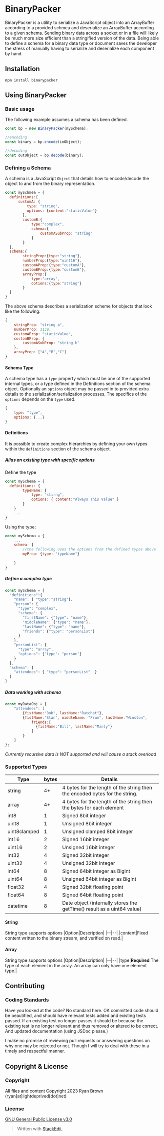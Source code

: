 # BinaryPacker
BinaryPacker is a utility to serialize a JavaScript object into an ArrayBuffer according to a provided schmea and deserialize an ArrayBuffer according to a given schema.
Sending binary data across a socket or in a file will likely be much more size efficient than a stringified version of the data.
Being able to define a schema for a binary data type or document saves the developer the stress of manually having to serialize and deserialize each component by hand.

## Installation
`npm install binarypacker`
## Using BinaryPacker
### Basic usage
The following example assumes a schema has been defined.
```js
const bp = new BinaryPacker(mySchema);

//encoding
const binary = bp.encode(inObject);

//decoding
const outObject = bp.decode(binary);
```
### Defining a Schema
A schema is a JavaScript `Object` that details how to encode/decode the object to and from the binary representation.

```js
const mySchmea = {
  definitions:{
	  customA: {
		  type: "string",
		  options: {content:"staticValue"}
		},
		customB:{
			type:"complex",
			schema:{
				customASubProp: "string"
			}
		}
  },
  schema:{
		stringProp:{type:"string"},
		numberProp:{type:"uint16"},
		customAProp:{type:"customA"},
		customBProp:{type:"customB"},
		arrayProp:{
			type:"array",
			options:{type:"string"}
		}
  }
}
```
The above schema describes a serialization scheme for objects that look like the following:
```js
{
	stringProp: "string a",
	numberProp: 3139,
	customAProp: "staticValue",
	customBProp: {
		customASubProp: "string b"
	},
	arrayProp: ["A","B","C"]
}
```
#### Schema Type
A schema type has a `type` property which must be one of the supported internal types, or a type defined in the Definitions section of the schema object.
Optionally an `options` object may be passed in to provided extra details to the serialization/serialization processes. The specifics of the `options` depends on the `type` used.
```js
{
	type: "type",
	options: {...}
}
```

#### Definitions
It is possible to create complex hierarchies by defining your own types within the `definitions` section of the schema object.
##### Alias an existing type with specific options
Define the type
```js
const mySchema = {
  definitions: {
		typeName: {
			type: "stirng",
			options: { content:"Always This Value" }
		}
	}
	...
}
```
Using the type:
```js
const mySchema = {
	...
	schmea: {
		//the following uses the options from the defined types above
		myProp: {type: "typeName"}
		
	}
}
```
##### Define a complex type
```js
const mySchema = {
  "definitions":{
    "name": { "type":"string"},
    "person": {
      "type": "complex",
      "schema": {
        "firstName": {"type": "name"},
        "middleName": {"type": "name"},
        "lastName": {"type": "name"},
        "friends": {"type": "personList"}
      }
    },
    "personList": {
      "type": "array",
      "options": {"type": "person"}
    }
  },
  "schema": {
    "attendees": { "type": "personList"  }
  }
}
```
##### Data working with schema
```js
const myDataObj = {
	"attendees": [
		{fistName:"Bob", lastName:"Ratchet"},
		{fistName:"Stan", middleName: "Frum", lastName:"Winston",
			friends:[
			  {fistName:"Bill", lastName:"Manly"}
			]
		}
	]
};
```
*Currently recursive data is NOT supported and will cause a stack overload*

### Supported Types
|Type|bytes|Details|
|--|--|--|
|string|4+|4 bytes for the length of the string then the encoded bytes for the string.|
|array|4+|4 bytes for the length of the string then the bytes for each element|
|int8|1|Signed 8bit integer|
|uint8|1|Unsigned 8bit integer|
|uint8clamped|1|Unsigned clamped 8bit integer|
|int16|2|Signed 16bit integer|
|uint16|2|Unsigned 16bit integer|
|int32|4|Signed 32bit integer|
|uint32|4|Unsigned 32bit integer|
|int64|8|Signed 64bit integer as BigInt|
|uint64|8|Unsigned 64bit integer as BigInt|
|float32|4|Signed 32bit floating point|
|float64|8|Signed 64bit floating point|
|datetime|8|Date object (internally stores the getTime() result as a uint64 value)|

#### String
String type supports options
|Option|Description|
|--|--|
|content|Fixed content written to the binary stream, and verified on read.|

#### Array
String type supports options
|Option|Description|
|--|--|
|type|**Required** The type of each element in the array. An array can only have one element type.|

## Contributing
### Coding Standards
Have you looked at the code? No standard here.
OK committed code should be beautified, and should have relevant tests added and existing tests passed. If an existing test no longer passes it should be because the existing test is no longer relevant and thus removed or altered to be correct. And updated documentation (using JSDoc please.)

I make no promise of reviewing pull requests or answering questions on why one may be rejected or not. Though I will try to deal with these in a timely and respectful manner.

## Copyright & License
### Copyright
All files and content Copyright 2023 Ryan Brown (ryan[at]lightdeprived[dot]net)
### License
[GNU General Public License v3.0](https://choosealicense.com/licenses/gpl-3.0/)

> Written with [StackEdit](https://stackedit.io/).
